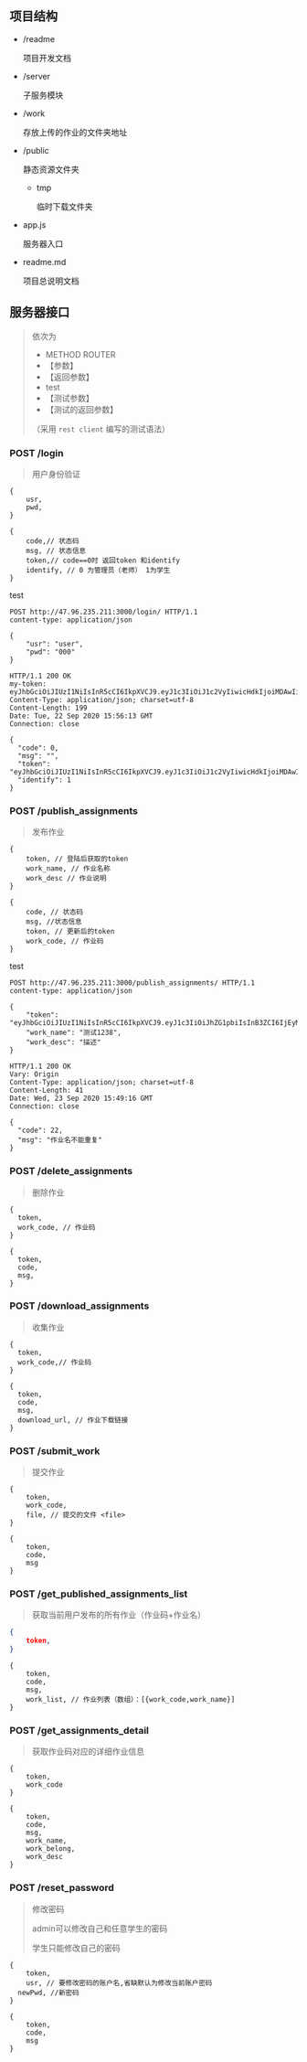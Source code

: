 ## 项目结构

* /readme

  项目开发文档

* /server

  子服务模块

* /work

  存放上传的作业的文件夹地址

* /public

  静态资源文件夹

  + tmp

    临时下载文件夹

* app.js

  服务器入口

* readme.md

  项目总说明文档

## 服务器接口

> 依次为
>  
> + METHOD ROUTER
> + 【参数】
> + 【返回参数】
> + test
> + 【测试参数】
> + 【测试的返回参数】
> 
> （采用 `rest client` 编写的测试语法）

### POST /login

> 用户身份验证

``` 
{
    usr,
    pwd,
}
```

``` 
{
    code,// 状态码
    msg, // 状态信息
    token,// code==0时 返回token 和identify
    identify, // 0 为管理员（老师） 1为学生
}
```

test

``` 
POST http://47.96.235.211:3000/login/ HTTP/1.1
content-type: application/json

{
    "usr": "user",
    "pwd": "000"
}
```

``` 
HTTP/1.1 200 OK
my-token: eyJhbGciOiJIUzI1NiIsInR5cCI6IkpXVCJ9.eyJ1c3IiOiJ1c2VyIiwicHdkIjoiMDAwIiwiaWRlbnRpZnkiOjEsImlhdCI6MTYwMDc5MDE3M30.olO1UKaSp89egZF6tRDhQTuP9yi2166JlsjqwBsrFO4
Content-Type: application/json; charset=utf-8
Content-Length: 199
Date: Tue, 22 Sep 2020 15:56:13 GMT
Connection: close

{
  "code": 0,
  "msg": "",
  "token": "eyJhbGciOiJIUzI1NiIsInR5cCI6IkpXVCJ9.eyJ1c3IiOiJ1c2VyIiwicHdkIjoiMDAwIiwiaWRlbnRpZnkiOjEsImlhdCI6MTYwMDc5MDE3M30.olO1UKaSp89egZF6tRDhQTuP9yi2166JlsjqwBsrFO4",
  "identify": 1
}
```

### POST /publish_assignments

> 发布作业

``` 
{
    token, // 登陆后获取的token
    work_name, // 作业名称
    work_desc // 作业说明
}
```

``` 
{
    code, // 状态码
    msg, //状态信息
    token, // 更新后的token
    work_code, // 作业码
}
```

test

``` 
POST http://47.96.235.211:3000/publish_assignments/ HTTP/1.1
content-type: application/json

{
    "token": "eyJhbGciOiJIUzI1NiIsInR5cCI6IkpXVCJ9.eyJ1c3IiOiJhZG1pbiIsInB3ZCI6IjEyMyIsImlkZW50aWZ5IjowLCJpYXQiOjE2MDA4NzYwMTQsImV4cCI6MTYwMDg3NzgxNH0.hosTJDX_zgoLwzfTYZUmt15KiHYQiD_MslStfGfQ0HY",
    "work_name": "测试1238",
    "work_desc": "描述"
}
```

``` 
HTTP/1.1 200 OK
Vary: Origin
Content-Type: application/json; charset=utf-8
Content-Length: 41
Date: Wed, 23 Sep 2020 15:49:16 GMT
Connection: close

{
  "code": 22,
  "msg": "作业名不能重复"
}
```

### POST /delete_assignments

> 删除作业

``` 
{
  token,
  work_code, // 作业码
}
```

``` 
{
  token,
  code,
  msg,
}
```



### POST /download_assignments

> 收集作业

``` 
{
  token,
  work_code,// 作业码
}
```

``` 
{
  token,
  code,
  msg,
  download_url, // 作业下载链接
}
```



### POST /submit_work

> 提交作业

``` 
{
	token,
	work_code,
	file, // 提交的文件 <file>
}
```

``` 
{
	token,
	code,
	msg
}
```





### POST /get_published_assignments_list

> 获取当前用户发布的所有作业（作业码+作业名）

```json
{
	token,
}
```

```
{
	token,
	code,
	msg,
	work_list, // 作业列表（数组）：[{work_code,work_name}]
}
```



### POST /get_assignments_detail

> 获取作业码对应的详细作业信息

```
{
	token,
	work_code
}
```

```
{
	token,
	code,
	msg,
	work_name,
	work_belong,
	work_desc
}
```


### POST /reset_password

> 修改密码
> 
> admin可以修改自己和任意学生的密码
>
> 学生只能修改自己的密码

```
{
	token,
	usr, // 要修改密码的账户名,省缺默认为修改当前账户密码
  newPwd, //新密码
}
```

```
{
	token,
	code,
	msg
}
```
